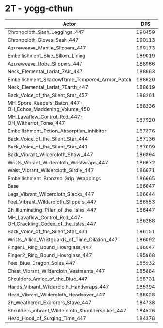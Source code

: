 # 2T - yogg-cthun
| Actor | DPS | Increase |
|---|:---:|:---:|
|Chronocloth_Sash_Leggings_447|190459|2.04%|
|Chronocloth_Gloves_Sash_447|190113|1.86%|
|Azureweave_Mantle_Slippers_447|189173|1.35%|
|Embellishment_Blue_Silken_Lining|189019|1.27%|
|Azureweave_Robe_Slippers_447|188966|1.24%|
|Neck_Elemental_Lariat_7Air_447|188663|1.08%|
|Embellishment_Shadowflame_Tempered_Armor_Patch|188620|1.06%|
|Neck_Elemental_Lariat_7Earth_447|188619|1.06%|
|Back_Voice_of_the_Silent_Star_457|188261|0.86%|
|MH_Spore_Keepers_Baton_447-OH_Echos_Maddening_Volume_450|188236|0.85%|
|MH_Lavaflow_Control_Rod_447-OH_Witherrot_Tome_447|187920|0.68%|
|Embellishment_Potion_Absorption_Inhibitor|187376|0.39%|
|Back_Voice_of_the_Silent_Star_444|187136|0.26%|
|Back_Voice_of_the_Silent_Star_441|187009|0.19%|
|Back_Vibrant_Wildercloth_Shawl_447|186894|0.13%|
|Wrists_Vibrant_Wildercloth_Wristwraps_447|186672|0.01%|
|Waist_Vibrant_Wildercloth_Girdle_447|186671|0.01%|
|Embellishment_Bronzed_Grip_Wrappings|186665|0.01%|
|Base|186647|0.00%|
|Legs_Vibrant_Wildercloth_Slacks_447|186644|0.00%|
|Feet_Vibrant_Wildercloth_Slippers_447|186553|-0.05%|
|2h_Illuminating_Pillar_of_the_Isles_447|186447|-0.11%|
|MH_Lavaflow_Control_Rod_447-OH_Crackling_Codex_of_the_Isles_447|186288|-0.19%|
|Back_Voice_of_the_Silent_Star_431|186151|-0.27%|
|Wrists_Allied_Wristguards_of_Time_Dilation_447|186092|-0.30%|
|Finger1_Ring_Bound_Hourglass_447|186047|-0.32%|
|Finger2_Ring_Bound_Hourglass_447|185968|-0.36%|
|Feet_Blue_Dragon_Soles_447|185932|-0.38%|
|Chest_Vibrant_Wildercloth_Vestments_447|185884|-0.41%|
|Shoulders_Amice_of_the_Blue_447|185731|-0.49%|
|Hands_Vibrant_Wildercloth_Handwraps_447|185394|-0.67%|
|Head_Vibrant_Wildercloth_Headcover_447|185028|-0.87%|
|2h_Weathered_Explorers_Stave_447|184738|-1.02%|
|Shoulders_Vibrant_Wildercloth_Shoulderspikes_447|184526|-1.14%|
|Head_Hood_of_Surging_Time_447|184378|-1.22%|
